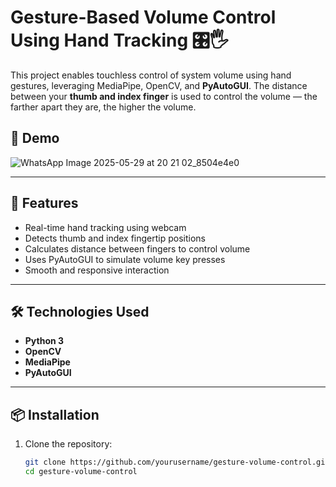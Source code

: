 # Gesture-Based Volume Control Using Hand Tracking 🎛️🖐️

This project enables touchless control of system volume using hand gestures, leveraging MediaPipe, OpenCV, and **PyAutoGUI**. The distance between your **thumb and index finger** is used to control the volume — the farther apart they are, the higher the volume.

## 📸 Demo
![WhatsApp Image 2025-05-29 at 20 21 02_8504e4e0](https://github.com/user-attachments/assets/d02b6c8f-7bc0-4fc3-b577-b10888af4473)


---

## 🚀 Features
- Real-time hand tracking using webcam
- Detects thumb and index fingertip positions
- Calculates distance between fingers to control volume
- Uses PyAutoGUI to simulate volume key presses
- Smooth and responsive interaction

---

## 🛠️ Technologies Used
- **Python 3**
- **OpenCV**
- **MediaPipe**
- **PyAutoGUI**

---

## 📦 Installation

1. Clone the repository:
   ```bash
   git clone https://github.com/yourusername/gesture-volume-control.git
   cd gesture-volume-control
